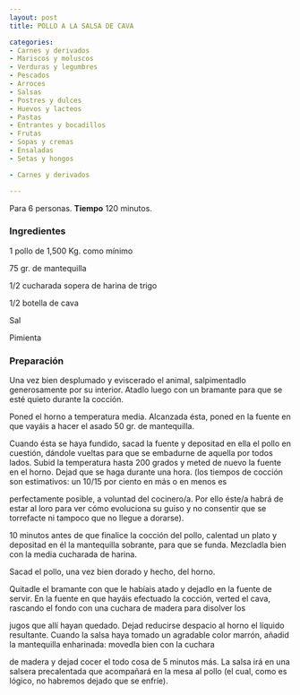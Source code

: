```yaml
---
layout: post
title: POLLO A LA SALSA DE CAVA

categories:
- Carnes y derivados
- Mariscos y moluscos
- Verduras y legumbres
- Pescados
- Arroces
- Salsas
- Postres y dulces
- Huevos y lacteos
- Pastas
- Entrantes y bocadillos
- Frutas
- Sopas y cremas
- Ensaladas
- Setas y hongos

- Carnes y derivados

---
```


Para 6 personas.
<b>Tiempo</b> 120 minutos.

<h3>Ingredientes</h3>

1 pollo de 1,500 Kg. como mínimo

75 gr. de mantequilla

1/2 cucharada sopera de harina de trigo

1/2 botella de cava

Sal

Pimienta

<h3>Preparación</h3>

Una vez bien desplumado y eviscerado el animal, salpimentadlo generosamente por su interior. Atadlo luego con un bramante para que se esté quieto durante la cocción.

Poned el horno a temperatura media. Alcanzada ésta, poned en la fuente en que vayáis a hacer el asado 50 gr. de mantequilla.

Cuando ésta se haya fundido, sacad la fuente y depositad en ella el pollo en cuestión, dándole vueltas para que se embadurne de aquella por todos lados. Subid la temperatura hasta 200 grados y meted de nuevo la fuente en el horno. Dejad que se haga durante una hora. (los tiempos de cocción son estimativos: un 10/15 por ciento en más o en menos es

perfectamente posible, a voluntad del cocinero/a. Por ello éste/a habrá de estar al loro para ver cómo evoluciona su guiso y no consentir que se torrefacte ni tampoco que no llegue a dorarse).

10 minutos antes de que finalice la cocción del pollo, calentad un plato y depositad en él la mantequilla sobrante, para que se funda. Mezcladla bien con la media cucharada de harina.

Sacad el pollo, una vez bien dorado y hecho, del horno.

Quitadle el bramante con que le habíais atado y dejadlo en la fuente de servir. En la fuente en que hayáis efectuado la cocción, verted el cava, rascando el fondo con una cuchara de madera para disolver los

jugos que allí hayan quedado. Dejad reducirse despacio al horno el líquido resultante. Cuando la salsa haya tomado un agradable color marrón, añadid la mantequilla enharinada: movedla bien con la cuchara

de madera y dejad cocer el todo cosa de 5 minutos más. La salsa irá en una salsera precalentada que acompañará en la mesa al pollo (el cual, como es lógico, no habremos dejado que se enfríe).

